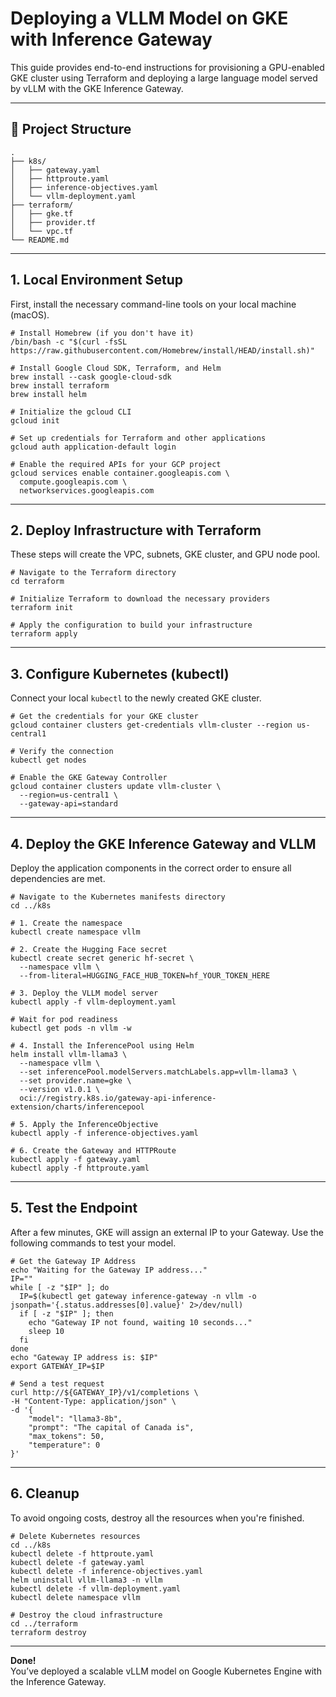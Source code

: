 # Deploying a VLLM Model on GKE with Inference Gateway

This guide provides end-to-end instructions for provisioning a GPU-enabled GKE cluster using Terraform and deploying a large language model served by vLLM with the GKE Inference Gateway.

---

## 📁 Project Structure

    .
    ├── k8s/
    │   ├── gateway.yaml
    │   ├── httproute.yaml
    │   ├── inference-objectives.yaml
    │   └── vllm-deployment.yaml
    ├── terraform/
    │   ├── gke.tf
    │   ├── provider.tf
    │   └── vpc.tf
    └── README.md

---

## 1. Local Environment Setup

First, install the necessary command-line tools on your local machine (macOS).

    # Install Homebrew (if you don't have it)
    /bin/bash -c "$(curl -fsSL https://raw.githubusercontent.com/Homebrew/install/HEAD/install.sh)"

    # Install Google Cloud SDK, Terraform, and Helm
    brew install --cask google-cloud-sdk
    brew install terraform
    brew install helm

    # Initialize the gcloud CLI
    gcloud init

    # Set up credentials for Terraform and other applications
    gcloud auth application-default login

    # Enable the required APIs for your GCP project
    gcloud services enable container.googleapis.com \
      compute.googleapis.com \
      networkservices.googleapis.com

---

## 2. Deploy Infrastructure with Terraform

These steps will create the VPC, subnets, GKE cluster, and GPU node pool.

    # Navigate to the Terraform directory
    cd terraform

    # Initialize Terraform to download the necessary providers
    terraform init

    # Apply the configuration to build your infrastructure
    terraform apply

---

## 3. Configure Kubernetes (kubectl)

Connect your local `kubectl` to the newly created GKE cluster.

    # Get the credentials for your GKE cluster
    gcloud container clusters get-credentials vllm-cluster --region us-central1

    # Verify the connection
    kubectl get nodes

    # Enable the GKE Gateway Controller
    gcloud container clusters update vllm-cluster \
      --region=us-central1 \
      --gateway-api=standard

---

## 4. Deploy the GKE Inference Gateway and VLLM

Deploy the application components in the correct order to ensure all dependencies are met.

    # Navigate to the Kubernetes manifests directory
    cd ../k8s

    # 1. Create the namespace
    kubectl create namespace vllm

    # 2. Create the Hugging Face secret
    kubectl create secret generic hf-secret \
      --namespace vllm \
      --from-literal=HUGGING_FACE_HUB_TOKEN=hf_YOUR_TOKEN_HERE

    # 3. Deploy the VLLM model server
    kubectl apply -f vllm-deployment.yaml

    # Wait for pod readiness
    kubectl get pods -n vllm -w

    # 4. Install the InferencePool using Helm
    helm install vllm-llama3 \
      --namespace vllm \
      --set inferencePool.modelServers.matchLabels.app=vllm-llama3 \
      --set provider.name=gke \
      --version v1.0.1 \
      oci://registry.k8s.io/gateway-api-inference-extension/charts/inferencepool

    # 5. Apply the InferenceObjective
    kubectl apply -f inference-objectives.yaml

    # 6. Create the Gateway and HTTPRoute
    kubectl apply -f gateway.yaml
    kubectl apply -f httproute.yaml

---

## 5. Test the Endpoint

After a few minutes, GKE will assign an external IP to your Gateway. Use the following commands to test your model.

    # Get the Gateway IP Address
    echo "Waiting for the Gateway IP address..."
    IP=""
    while [ -z "$IP" ]; do
      IP=$(kubectl get gateway inference-gateway -n vllm -o jsonpath='{.status.addresses[0].value}' 2>/dev/null)
      if [ -z "$IP" ]; then
        echo "Gateway IP not found, waiting 10 seconds..."
        sleep 10
      fi
    done
    echo "Gateway IP address is: $IP"
    export GATEWAY_IP=$IP

    # Send a test request
    curl http://${GATEWAY_IP}/v1/completions \
    -H "Content-Type: application/json" \
    -d '{
        "model": "llama3-8b",
        "prompt": "The capital of Canada is",
        "max_tokens": 50,
        "temperature": 0
    }'

---

## 6. Cleanup

To avoid ongoing costs, destroy all the resources when you're finished.

    # Delete Kubernetes resources
    cd ../k8s
    kubectl delete -f httproute.yaml
    kubectl delete -f gateway.yaml
    kubectl delete -f inference-objectives.yaml
    helm uninstall vllm-llama3 -n vllm
    kubectl delete -f vllm-deployment.yaml
    kubectl delete namespace vllm

    # Destroy the cloud infrastructure
    cd ../terraform
    terraform destroy

---

**Done!**  
You’ve deployed a scalable vLLM model on Google Kubernetes Engine with the Inference Gateway.
